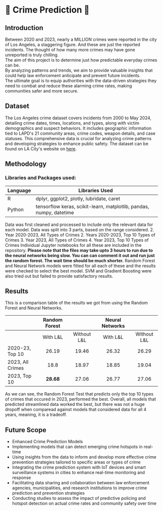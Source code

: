 # 👮 Crime Prediction 👮

## Introduction
Between 2020 and 2023, nearly a MILLION crimes were reported in the city of Los Angeles, a staggering figure. And these are just the reported incidents. The thought of how many more crimes may have gone unreported is truly chilling.  
The aim of this project is to determine just how predictable everyday crimes can be.  
By analyzing patterns and trends, we aim to provide valuable insights that could help law enforcement anticipate and prevent future incidents.  
The ultimate goal is to equip authorities with the data-driven strategies they need to combat and reduce these alarming crime rates, making communities safer and more secure.

## Dataset
The Los Angeles crime dataset covers incidents from 2000 to May 2024, detailing crime dates, times, locations, and types, along with victim demographics and suspect behaviors. 
It includes geographic information tied to LAPD's 21 community areas, crime codes, weapon details, and case statuses. This comprehensive data is crucial for analyzing crime patterns and developing strategies to enhance public safety.
The dataset can be found on LA City's website on <a href="https://data.lacity.org/Public-Safety/Crime-Data-from-2020-to-Present/2nrs-mtv8/data">here</a>.

## Methodology
### Libraries and Packages used: 
| Language | Libraries Used |
|----------|----------------|
| R        |dplyr, ggplot2, plotly, lubridate, caret                |
| Python   |tensorflow keras, scikit-learn, matplotlib, pandas, numpy, datetime                |

Data was first cleaned and processed to include only the relevant data for each model.
Data was split into 3 parts, based on the range considered.
2. Year 2020-2023, All Types of Crimes
2. Years 2020-2023, Top 10 Types of Crimes
3. Year 2023, All Types of Crimes
4. Year 2023, Top 10 Types of Crimes
Individual Jupyter notebooks for all these are included in the repository.
**Please note that the files may take upto 3 hours to run due to the neural networks being slow. You can can comment it out and run just the random forest. The wait time should be much shorter.**
Random Forest and Neural Network models were fitted for all each of these and the results were checked to select the  best model.
SVM and Gradient Boosting were also tried out but failed to provide satisfactory results.

## Results
This is a comparison table of the results we got from using the Random Forest and Neural Networks.

|                        | Random Forest                 || Neural Networks                 ||
|------------------------|:-------------:|:--------------:|:---------------:|:--------------:|
|                        | With L&L      | Without L&L    | With L&L        | Without L&L    |
| 2020-23, Top 10        | 26.19         | 19.46          | 26.32           | 26.29          |
| 2023, All Crimes       | 18.8          | 18.97          | 18.85           | 19.04          |
| 2023, Top 10           | **28.68**         | 27.06          | 26.77           | 27.06          |

As we can see, the Random Forest Test that predicts only the top 10 types of crimes that occured in 2023, performed the best.
Overall, all models that predicted streamlined data worked the best, but there was not a huge dropoff when comparead against models that considered data for all 4 years, meaning, it is a tradeoff.

## Future Scope
- Enhanced Crime Prediction Models
- Implementing models that can detect emerging crime hotspots in real-time
- Using insights from the data to inform and develop more effective crime prevention strategies tailored to specific areas or types of crime
- Integrating the crime prediction system with IoT devices and smart surveillance systems in cities to enhance real-time monitoring and response
- Facilitating data sharing and collaboration between law enforcement agencies, municipalities, and research institutions to improve crime prediction and prevention strategies
- Conducting studies to assess the impact of predictive policing and hotspot detection on actual crime rates and community safety over time
